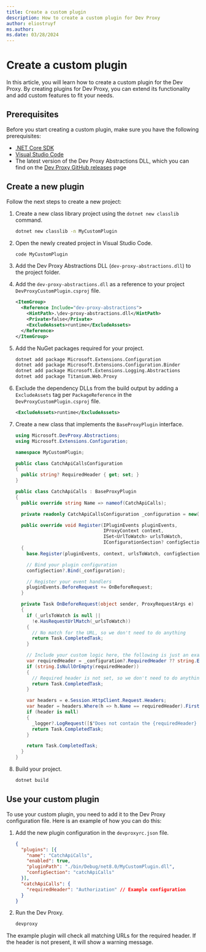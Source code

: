 ```yaml
---
title: Create a custom plugin
description: How to create a custom plugin for Dev Proxy
author: eliostruyf
ms.author: 
ms.date: 03/28/2024
---
```


# Create a custom plugin

In this article, you will learn how to create a custom plugin for the Dev Proxy. By creating plugins for Dev Proxy, you can extend its functionality and add custom features to fit your needs.

## Prerequisites

Before you start creating a custom plugin, make sure you have the following prerequisites:

- [.NET Core SDK](https://dotnet.microsoft.com/download)
- [Visual Studio Code](https://code.visualstudio.com/)
- The latest version of the Dev Proxy Abstractions DLL, which you can find on the [Dev Proxy GitHub releases](https://github.com/microsoft/dev-proxy/releases) page

## Create a new plugin

Follow the next steps to create a new project:

1. Create a new class library project using the `dotnet new classlib` command.

    ```bash
    dotnet new classlib -n MyCustomPlugin
    ```

1. Open the newly created project in Visual Studio Code.

    ```bash
    code MyCustomPlugin
    ```

1. Add the Dev Proxy Abstractions DLL (`dev-proxy-abstractions.dll`) to the project folder.
1. Add the `dev-proxy-abstractions.dll` as a reference to your project `DevProxyCustomPlugin.csproj` file.

    ```xml
    <ItemGroup>
      <Reference Include="dev-proxy-abstractions">
        <HintPath>.\dev-proxy-abstractions.dll</HintPath>
        <Private>false</Private>
        <ExcludeAssets>runtime</ExcludeAssets>
      </Reference>
    </ItemGroup>
    ```

1. Add the NuGet packages required for your project.

    ```bash
    dotnet add package Microsoft.Extensions.Configuration
    dotnet add package Microsoft.Extensions.Configuration.Binder
    dotnet add package Microsoft.Extensions.Logging.Abstractions
    dotnet add package Titanium.Web.Proxy
    ```

1. Exclude the dependency DLLs from the build output by adding a `ExcludeAssets` tag per `PackageReference` in the `DevProxyCustomPlugin.csproj` file.

    ```xml
    <ExcludeAssets>runtime</ExcludeAssets>
    ```

1. Create a new class that implements the `BaseProxyPlugin` interface.

    ```csharp
    using Microsoft.DevProxy.Abstractions;
    using Microsoft.Extensions.Configuration;

    namespace MyCustomPlugin;

    public class CatchApiCallsConfiguration
    {
      public string? RequiredHeader { get; set; }
    }

    public class CatchApiCalls : BaseProxyPlugin
    {
      public override string Name => nameof(CatchApiCalls);

      private readonly CatchApiCallsConfiguration _configuration = new();

      public override void Register(IPluginEvents pluginEvents,
                                    IProxyContext context,
                                    ISet<UrlToWatch> urlsToWatch,
                                    IConfigurationSection? configSection = null)
      {
        base.Register(pluginEvents, context, urlsToWatch, configSection);

        // Bind your plugin configuration
        configSection?.Bind(_configuration);

        // Register your event handlers
        pluginEvents.BeforeRequest += OnBeforeRequest;
      }

      private Task OnBeforeRequest(object sender, ProxyRequestArgs e)
      {
        if (_urlsToWatch is null ||
          !e.HasRequestUrlMatch(_urlsToWatch))
        {
          // No match for the URL, so we don't need to do anything
          return Task.CompletedTask;
        }

        // Include your custom logic here, the following is just an example
        var requiredHeader = _configuration?.RequiredHeader ?? string.Empty;
        if (string.IsNullOrEmpty(requiredHeader))
        {
          // Required header is not set, so we don't need to do anything
          return Task.CompletedTask;
        }

        var headers = e.Session.HttpClient.Request.Headers;
        var header = headers.Where(h => h.Name == requiredHeader).FirstOrDefault();
        if (header is null)
        {
          _logger?.LogRequest([$"Does not contain the {requiredHeader} header"], MessageType.Warning);
          return Task.CompletedTask;
        }

        return Task.CompletedTask;
      }
    }
    ```

1. Build your project.

    ```bash
    dotnet build
    ```

## Use your custom plugin

To use your custom plugin, you need to add it to the Dev Proxy configuration file. Here is an example of how you can do this:

1. Add the new plugin configuration in the `devproxyrc.json` file.

    ```json
    {
      "plugins": [{
        "name": "CatchApiCalls",
        "enabled": true,
        "pluginPath": "./bin/Debug/net8.0/MyCustomPlugin.dll",
        "configSection": "catchApiCalls"
      }],
      "catchApiCalls": {
        "requiredHeader": "Authorization" // Example configuration
      }
    }
    ```

1. Run the Dev Proxy.

    ```bash
    devproxy
    ```

The example plugin will check all matching URLs for the required header. If the header is not present, it will show a warning message.
